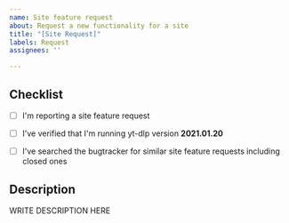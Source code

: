 ```yaml
---
name: Site feature request
about: Request a new functionality for a site
title: "[Site Request]"
labels: Request
assignees: ''

---
```


<!--

######################################################################
  WARNING!
  IGNORING THE FOLLOWING TEMPLATE WILL RESULT IN ISSUE CLOSED AS INCOMPLETE
######################################################################

-->


## Checklist

<!--
Carefully read and work through this check list in order to prevent the most common mistakes and misuse of youtube-dlc:
- First of, make sure you are using the latest version of yt-dlp. Run `youtube-dlc --version` and ensure your version is 2021.01.20. If it's not, see https://github.com/pukkandan/yt-dlp on how to update. Issues with outdated version will be REJECTED.
- Search the bugtracker for similar site feature requests: https://github.com/pukkandan/yt-dlp. DO NOT post duplicates.
- Finally, put x into all relevant boxes like this [x] (Dont forget to delete the empty space)
-->

- [ ] I'm reporting a site feature request
- [ ] I've verified that I'm running yt-dlp version **2021.01.20**
- [ ] I've searched the bugtracker for similar site feature requests including closed ones


## Description

<!--
Provide an explanation of your site feature request in an arbitrary form. Please make sure the description is worded well enough to be understood, see https://github.com/ytdl-org/youtube-dl#is-the-description-of-the-issue-itself-sufficient. Provide any additional information, suggested solution and as much context and examples as possible.
-->

WRITE DESCRIPTION HERE
